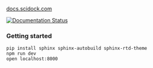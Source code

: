 [docs.scidock.com](https://docs.scidock.com)

[![Documentation Status](https://readthedocs.org/projects/scidock/badge/?version=latest)](http://docs.scidock.com/en/latest/?badge=latest)

### Getting started

```
pip install sphinx sphinx-autobuild sphinx-rtd-theme
npm run dev
open localhost:8000
```
